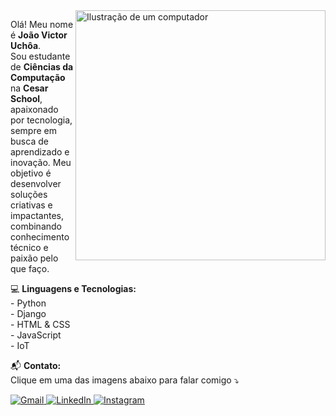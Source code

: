 <img src="https://raw.githubusercontent.com/MicaelliMedeiros/micaellimedeiros/master/image/computer-illustration.png" alt="Ilustração de um computador" min-width="400px" max-width="400px" width="400px" align="right">

<p align="left"> 
  Olá! Meu nome é <strong>João Victor Uchôa</strong>. <br>  
  Sou estudante de <strong>Ciências da Computação</strong> na <strong>Cesar School</strong>, apaixonado por tecnologia, sempre em busca de aprendizado e inovação.  
  Meu objetivo é desenvolver soluções criativas e impactantes, combinando conhecimento técnico e paixão pelo que faço.  
</p>

<p align="left">
  💻 <strong>Linguagens e Tecnologias:</strong><br>
  - Python<br>
  - Django<br>
  - HTML & CSS<br>
  - JavaScript<br>
  - IoT<br>
</p>

<p align="left">
  📬 <strong>Contato:</strong><br>
  Clique em uma das imagens abaixo para falar comigo ⤵️
</p>

<p align="left">
  <a href="mailto:jvgcu@cesar.school">
    <img src="https://img.shields.io/badge/-Gmail-FF0000?style=flat-square&labelColor=FF0000&logo=gmail&logoColor=white" alt="Gmail"/>
  </a>
  <a href="https://www.linkedin.com/in/joao-victor-uchoa/" title="LinkedIn" target="_blank">
    <img src="https://img.shields.io/badge/-LinkedIn-0e76a8?style=flat-square&logo=Linkedin&logoColor=white" alt="LinkedIn"/>
  </a>
  <a href="https://www.instagram.com/joaovictorgcuchoa/" title="Instagram" target="_blank">
    <img src="https://img.shields.io/badge/-Instagram-DF0174?style=flat-square&labelColor=DF0174&logo=instagram&logoColor=white" alt="Instagram"/>
  </a>
</p>
